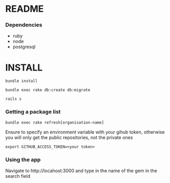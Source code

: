 # README

### Dependencies
- ruby
- node
- postgresql

# INSTALL

`bundle install`

`bundle exec rake db:create db:migrate`

`rails s`

### Getting a package list

`bundle exec rake refresh[organisation-name]`

Ensure to specify an environment variable with your gihub token, otherwise you will only get the public repositories, not the private ones

`export GITHUB_ACCESS_TOKEN=<your token>`

### Using the app

Navigate to http://locahost:3000 and type in the name of the gem in the search field
